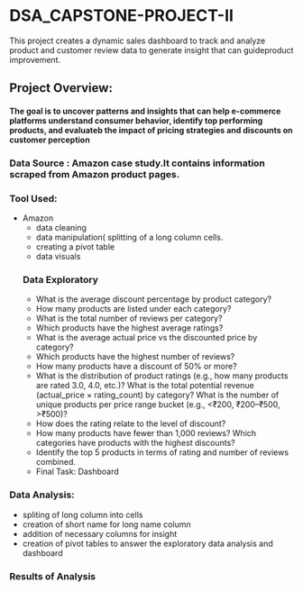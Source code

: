 # DSA_CAPSTONE-PROJECT-II
This project creates a dynamic sales dashboard to track and analyze product and customer review data to generate insight that can guideproduct improvement.
## Project Overview:
#### The goal is to uncover patterns and insights that can help e-commerce platforms understand consumer behavior, identify top performing products, and evaluateb the impact of pricing strategies and discounts on customer perception
### Data Source : Amazon case study.It contains information scraped from Amazon product pages.
### Tool Used:
- Amazon
    - data cleaning
    - data manipulation( splitting of a long column cells.
    - creating a pivot table
    - data visuals
  ### Data Exploratory
  - What is the average discount percentage by product category?
  - How many products are listed under each category?
  - What is the total number of reviews per category?
  -  Which products have the highest average ratings?
  -  What is the average actual price vs the discounted price by category?
  -  Which products have the highest number of reviews?
  -  How many products have a discount of 50% or more?
  -  What is the distribution of product ratings (e.g., how many products are rated 3.0, 4.0, etc.)? What is the total potential revenue (actual_price × rating_count) by category? What is the number of unique products per price range bucket (e.g., <₹200, ₹200–₹500, >₹500)?
  -  How does the rating relate to the level of discount?
  -  How many products have fewer than 1,000 reviews? Which categories have products with the highest discounts?
  -   Identify the top 5 products in terms of rating and number of reviews combined.
  -   Final Task: Dashboard
  
 ### Data Analysis:
 - spliting of long column into cells
 - creation of short name for long name column
 - addition of necessary columns for insight
 - creation of pivot tables to answer the exploratory data analysis 
  and dashboard
### Results of Analysis

